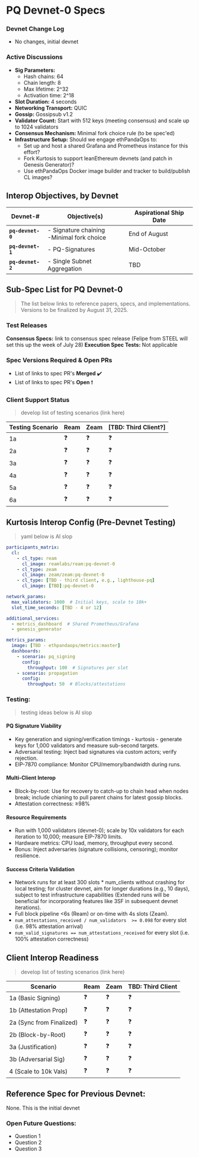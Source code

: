 # PQ Devnet-0 Specs


### Devnet Change Log
- No changes, initial devnet 


### Active Discussions

- **Sig Parameters:**
    - Hash chains: 64
    - Chain length: 8
    - Max lifetime: 2^32
    - Activation time: 2^18
- **Slot Duration:** 4 seconds
- **Networking Transport:** QUIC
- **Gossip:** Gossipsub v1.2
- **Validator Count:** Start with 512 keys (meeting consensus) and scale up to 1024 validators
- **Consensus Mechanism:** Minimal fork choice rule (to be spec'ed)
- **Infrastructure Setup:** Should we engage ethPandaOps to:
    - Set up and host a shared Grafana and Prometheus instance for this effort?
    - Fork Kurtosis to support leanEthereum devnets (and patch in Genesis Generator)?
    - Use ethPandaOps Docker image builder and tracker to build/publish CL images?

## Interop Objectives, by Devnet
| Devnet-# | Objective(s) | Aspirational Ship Date |
| --------- | ------------ | ----------------------- |
| **`pq-devnet-0`** |  - Signature chaining<br>-Minimal fork choice | End of August |
| **`pq-devnet-1`** | - PQ-Signatures | Mid-October |
| **`pq-devnet-2`** | - Single Subnet Aggregation | TBD |


## Sub-Spec List for PQ Devnet-0
>The list below links to reference papers, specs, and implementations. Versions to be finalized by August 31, 2025.


### Test Releases

**Consensus Specs:** link to consensus spec release (Felipe from STEEL will set this up the week of July 28)
**Execution Spec Tests:** Not applicable

### Spec Versions Required & Open PRs

- List of links to spec PR's **Merged** :heavy_check_mark: 
- List of links to spec PR's **Open** :exclamation:


### Client Support Status
>develop list of testing scenarios (link here)

| Testing Scenario | Ream | Zeam | [TBD: Third Client?] |
|------------------|------|------|----------------------|
| 1a | :question: | :question: | :question: |
| 2a | :question: | :question: | :question: |
| 3a | :question: | :question: | :question: |
| 4a | :question: | :question: | :question: |
| 5a | :question: | :question: | :question: |
| 6a | :question: | :question: | :question: |

## Kurtosis Interop Config (Pre-Devnet Testing)

>yaml below is AI slop

```yaml
participants_matrix:
  cl:
    - cl_type: ream
      cl_image: reamlabs/ream:pq-devnet-0
    - cl_type: zeam
      cl_image: zeam/zeam:pq-devnet-0
    - cl_type: [TBD - third client, e.g., lighthouse-pq]
      cl_image: [TBD]:pq-devnet-0

network_params:
  max_validators: 1000  # Initial keys, scale to 10k+
  slot_time_seconds: [TBD - 4 or 12]

additional_services:
  - metrics_dashboard  # Shared Prometheus/Grafana
  - genesis_generator

metrics_params:
  image: [TBD - ethpandaops/metrics:master]
  dashboards:
    - scenario: pq_signing
      config:
        throughput: 100  # Signatures per slot
    - scenario: propagation
      config:
        throughput: 50  # Blocks/attestations
```

### Testing:

>testing ideas below is AI slop

#### PQ Signature Viability
  * Key generation and signing/verification timings - kurtosis - generate keys for 1,000 validators and measure sub-second targets.
  * Adversarial testing: Inject bad signatures via custom actors; verify rejection.
  * EIP-7870 compliance: Monitor CPU/memory/bandwidth during runs.

#### Multi-Client Interop
  * Block-by-root: Use for recovery to catch-up to chain head when nodes break; include chianing to pull parent chains for latest gossip blocks.
  * Attestation correctness: ≥98%

#### Resource Requirements
  * Run with 1,000 validators (devnet-0); scale by 10x validators for each iteration to 10,000; measure EIP-7870 limits.
  * Hardware metrics: CPU load, memory, throughput every second.
  * Bonus: Inject adversaries (signature collisions, censoring); monitor resilience.

#### Success Criteria Validation
  * Network runs for at least 300 slots * num_clients without crashing for local testing; for cluster devnet, aim for longer durations (e.g., 10 days), subject to test infrastructure capabilities (Extended runs will be beneficial for incorporating features like 3SF in subsequent devnet iterations).
  * Full block pipeline <6s (Ream) or on-time with 4s slots (Zeam).
  * `num_attestations_received / num_validators  >= 0.098` for every slot (i.e. 98% attestation arrival)
  * `num_valid_signatures == num_attestations_received` for every slot (i.e. 100% attestation correctness)

## Client Interop Readiness

>develop list of testing scenarios (link here)

| Scenario | Ream | Zeam | TBD: Third Client |
| -------- | ---- | ---- | ------------------- |
| 1a (Basic Signing) | :question: | :question: | :question: |
| 1b (Attestation Prop) | :question: | :question: | :question: |
| 2a (Sync from Finalized) | :question: | :question: | :question: |
| 2b (Block-by-Root) | :question: | :question: | :question: |
| 3a (Justification) | :question: | :question: | :question: |
| 3b (Adversarial Sig) | :question: | :question: | :question: |
| 4 (Scale to 10k Vals) | :question: | :question: | :question: |

## Reference Spec for Previous Devnet: 
None. This is the initial devnet

### Open Future Questions:
  - Question 1
  - Question 2
  - Question 3

